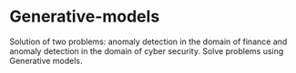 # Generative-models
Solution of two problems: anomaly detection in the domain of finance and anomaly detection in the domain of cyber security. Solve problems using Generative models.

